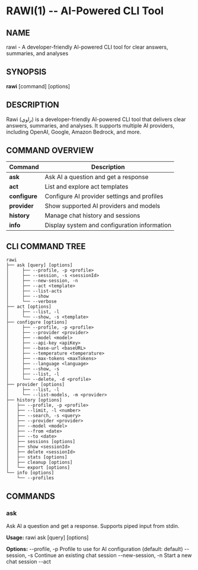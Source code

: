 # RAWI(1) -- AI-Powered CLI Tool

## NAME

rawi \- A developer-friendly AI-powered CLI tool for clear answers, summaries, and analyses

## SYNOPSIS

**rawi** [command] [options]

## DESCRIPTION

Rawi (راوي) is a developer-friendly AI-powered CLI tool that delivers clear answers, summaries, and analyses. It supports multiple AI providers, including OpenAI, Google, Amazon Bedrock, and more.

## COMMAND OVERVIEW

| Command       | Description                                  |
| ------------- | -------------------------------------------- |
| **ask**       | Ask AI a question and get a response         |
| **act**       | List and explore act templates               |
| **configure** | Configure AI provider settings and profiles  |
| **provider**  | Show supported AI providers and models       |
| **history**   | Manage chat history and sessions             |
| **info**      | Display system and configuration information |

## CLI COMMAND TREE

```
rawi
├── ask [query] [options]
│     ├── --profile, -p <profile>
│     ├── --session, -s <sessionId>
│     ├── --new-session, -n
│     ├── --act <template>
│     ├── --list-acts
│     ├── --show
│     └── --verbose
├── act [options]
│     ├── --list, -l
│     └── --show, -s <template>
├── configure [options]
│     ├── --profile, -p <profile>
│     ├── --provider <provider>
│     ├── --model <model>
│     ├── --api-key <apiKey>
│     ├── --base-url <baseURL>
│     ├── --temperature <temperature>
│     ├── --max-tokens <maxTokens>
│     ├── --language <language>
│     ├── --show, -s
│     ├── --list, -l
│     └── --delete, -d <profile>
├── provider [options]
│     ├── --list, -l
│     └── --list-models, -m <provider>
├── history [options]
│   ├── --profile, -p <profile>
│   ├── --limit, -l <number>
│   ├── --search, -s <query>
│   ├── --provider <provider>
│   ├── --model <model>
│   ├── --from <date>
│   ├── --to <date>
│   ├── sessions [options]
│   ├── show <sessionId>
│   ├── delete <sessionId>
│   ├── stats [options]
│   ├── cleanup [options]
│   └── export [options]
└── info [options]
    └── --profiles
```

## COMMANDS

### ask

Ask AI a question and get a response. Supports piped input from stdin.

**Usage:**
rawi ask [query] [options]

**Options:**
--profile, -p <profile> Profile to use for AI configuration (default: default)
--session, -s <sessionId> Continue an existing chat session
--new-session, -n Start a new chat session
--act <template> Use an act template by ID
--list-acts List all available act templates
--show Show act template details (with --act)
--verbose Show detailed status and debug information

**Examples:**
rawi ask "What is TypeScript?"
rawi ask "Review this code" --profile work
rawi ask --act ethereum-developer "explain smart contract security"
rawi ask "What is the difference between JavaScript and TypeScript?" --verbose
cat contract.sol | rawi ask --act ethereum-developer "review this contract"

### act

List and explore act templates for specialized prompts.

**Usage:**
rawi act [options]

**Options:**
--list, -l List all available act templates
--show, -s <template> Show details of a specific act template

**Examples:**
rawi act --list
rawi act --show chef

### configure

Configure Rawi AI provider settings and manage profiles.

**Usage:**
rawi configure [options]

**Options:**
--profile, -p <profile> Configuration profile name
--provider <provider> AI provider (openai, anthropic, google, ollama, xai, azure, bedrock, qwen)
--model <model> AI model name
--api-key <apiKey> API key for the provider
--base-url <baseURL> Custom base URL
--temperature <temperature> Temperature value (0-2)
--max-tokens <maxTokens> Maximum tokens
--language <language> Language (english, arabic)
--show, -s Show current configuration
--list, -l List all profiles
--delete, -d <profile> Delete a configuration profile

**Examples:**
rawi configure --provider openai --model gpt-4o --api-key sk-your-key
rawi configure --list
rawi configure --show --profile work

### provider

Show information about supported AI providers and their models.

**Usage:**
rawi provider [options]

**Options:**
--list, -l List all supported AI providers
--list-models, -m <provider> List all models for a specific provider (with pagination)

**Examples:**
rawi provider --list
rawi provider --list-models ollama

sessions [options] List and manage chat sessions
show <sessionId> Show all messages in a specific session
delete <sessionId> Delete a session
stats [options] Show usage statistics
cleanup [options] Clean up old sessions
export [options] Export history to a file

### history

Manage chat history and sessions.

**Usage:**
rawi history [options]

**Options:**
--profile, -p <profile> Profile to show history for (default: default)
--limit, -l <number> Number of sessions to show (default: 50)
--search, -s <query> Search messages containing text
--provider <provider> Filter by AI provider
--model <model> Filter by AI model
--from <date> Show sessions from date (YYYY-MM-DD)
--to <date> Show sessions to date (YYYY-MM-DD)

**Subcommands:**
sessions [options] List and manage chat sessions
show <sessionId> Show all messages in a specific session
delete <sessionId> Delete a session
stats [options] Show usage statistics
cleanup [options] Clean up old sessions
export [options] Export history to a file

**Examples:**
rawi history
rawi history --profile work
rawi history sessions
rawi history show abc123-def456
rawi history delete abc123-def456
rawi history stats
rawi history cleanup --days 7
rawi history export --output backup.json

### info

Display information about Rawi and its capabilities.

**Usage:**
rawi info [options]

**Options:**
--profiles Show configured profiles
--providers Show supported AI providers

**Examples:**
rawi info
rawi info --profiles
rawi info --providers

## GLOBAL OPTIONS

    --help                       Show help for command
    --version                    Show version information

## COMMAND CHAINING & PIPES

Rawi works seamlessly with shell pipes and command chaining:

    cat README.md | rawi ask "Summarize this documentation"
    git diff | rawi ask "Review these changes"
    rawi ask "Create a deployment guide" > deploy.md

## EXIT CODES

| Code | Meaning              |
| ---- | -------------------- |
| 0    | Success              |
| 1    | General error        |
| 2    | Configuration error  |
| 3    | Network/API error    |
| 4    | Authentication error |

## SEE ALSO

For more examples and advanced usage, see the documentation and [Usage Examples](https://github.com/MKAbuMattar/rawi/tree/main/docs/examples.md).
